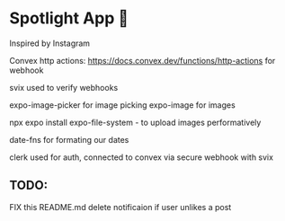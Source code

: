 # Spotlight App 🔦

Inspired by Instagram

Convex http actions: https://docs.convex.dev/functions/http-actions for webhook

svix used to verify webhooks

expo-image-picker for image picking
expo-image for images

npx expo install expo-file-system - to upload images performatively

date-fns for formating our dates

clerk used for auth, connected to convex via secure webhook with svix

## TODO:

FIX this README.md
delete notificaion if user unlikes a post

